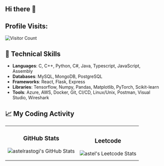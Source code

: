 ## Hi there 👋

<!-- 
- 🔭 I’m currently working on Cybersecurity related projects
- 🌱 I’m currently learning MERN, Network Security
- 👯 I’m looking to collaborate on Hackathon ideas and projects implementation 
- 🤔 I’m looking for help with learning new concepts 
- 💬 Ask me about Cybersecurity, Machine Learning, Game Development, hackathons 
- 📫 How to reach me: LinkedIn, 
- 😄 Pronouns: She/Her
- ⚡ Fun fact: ... 
-->


## Profile Visits: 

![Visitor Count](https://profile-counter.glitch.me/astelrastogi/count.svg)

## 🔧 Technical Skills
- **Languages**: C, C++, Python, C#, Java, Typescript, JavaScript, Assembly
- **Databases**: MySQL, MongoDB, PostgreSQL
- **Frameworks**: React, Flask, Express
- **Libraries**: Tensorflow, Numpy, Pandas, Matplotlib, PyTorch, Scikit-learn
- **Tools**: Azure, AWS, Docker, Git, CI/CD, Linux/Unix, Postman, Visual Studio, Wireshark



## 📈 My Coding Activity 

<table>
  <tr>
    <!-- GitHub Statistics -->
    <td>
      <h3 align="center">GitHub Stats</h3>
      <p align="center">
        <img src="https://github-readme-streak-stats.herokuapp.com/?user=astelrastogi&theme=tokyonight" alt="astelrastogi's GitHub Stats" />
      </p>
    </td>
    <!-- Leetcode Statistics -->
    <td>
      <h3 align="center">Leetcode</h3>
      <img src="https://leetcard.jacoblin.cool/astel?ext=heatmap" alt="astel's Leetcode Stats" />
    </td>
  </tr>
</table>


<!-- 
<p>&nbsp;<img align="center" src="https://github-readme-stats.vercel.app/api?username=astelrastogi&show_icons=true&locale=en" alt="astelrastogi" /></p>
 -->
 <!--
<p><img align="center" src="https://github-readme-streak-stats.herokuapp.com/?user=astelrastogi&" alt="astelrastogi" /></p>
 -->

